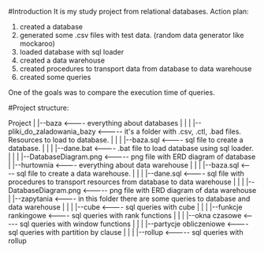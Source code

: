 #Introduction
It is my study project from relational databases. 
Action plan:
1. created a database
2. generated some .csv files with test data. (random data generator like mockaroo)
3. loaded database with sql loader
4. created a data warehouse
5. created procedures to transport data from database to data warehouse
6. created some queries

One of the goals was to compare the execution time of queries.

#Project structure:

Project 
   |
   |--baza  <---- everything about databases
   |    |
   |    |--pliki_do_zaladowania_bazy <----- it's a folder with .csv, .ctl, .bad files. Resources to load to database.
   |    |
   |    |--baza.sql <---- sql file to create a database.
   |    |
   |    |--dane.bat <---- .bat file to load database using sql loader.
   |    |
   |    |--DatabaseDiagram.png <----- png file with ERD diagram of database
   |
   |--hurtownia  <---- everything about data warehouse
   |    |
   |    |--baza.sql <---- sql file to create a data warehouse.
   |    |
   |    |--dane.sql <---- sql file with procedures to transport resources from database to data warehouse
   |    |
   |    |--DatabaseDiagram.png <----- png file with ERD diagram of data warehouse
   |
   |--zapytania  <---- in this folder there are some queries to database and data warehouse
   |    |
   |    |--cube <---- sql queries with cube
   |    |
   |    |--funkcje rankingowe <---- sql queries with rank functions
   |    |
   |    |--okna czasowe <----- sql queries with window functions
   |    |
   |    |--partycje obliczeniowe <---- sql queries with partition by clause
   |    |
   |    |--rollup <----- sql queries with rollup